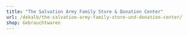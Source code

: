 ```yaml
---
title: "The Salvation Army Family Store & Donation Center"
url: /dekalb/the-salvation-army-family-store-und-donation-center/
shop: Gebrauchtwaren
---
```

